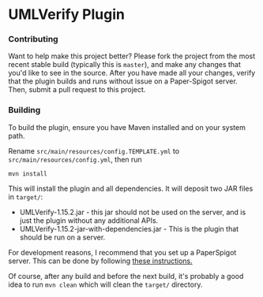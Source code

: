 # UMLVerify Plugin

### Contributing

Want to help make this project better? Please fork the project from the most recent stable build (typically this is `master`), and make any changes that you'd like to see in the source. After you have made all your changes, verify that the plugin builds and runs without issue on a Paper-Spigot server. Then, submit a pull request to this project.

### Building

To build the plugin, ensure you have Maven installed and on your system path.

Rename `src/main/resources/config.TEMPLATE.yml` to `src/main/resources/config.yml`, then run

```
mvn install
```

This will install the plugin and all dependencies. It will deposit two JAR files in `target/`:

- UMLVerify-1.15.2.jar - this jar should not be used on the server, and is just the plugin without any additional APIs.
- UMLVerify-1.15.2-jar-with-dependencies.jar - This is the plugin that should be run on a server.

For development reasons, I recommend that you set up a PaperSpigot server. This can be done by following [these instructions.](https://paper.readthedocs.io/en/latest/server/getting-started.html)

Of course, after any build and before the next build, it's probably a good idea to run `mvn clean` which will clean the `target/` directory.
